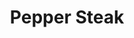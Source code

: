 ---
title: Pepper Steak
description:
tags: family entree
source: Barbara Rearden
yield: 
ingredients: 
- 1 1/2 lb round steak
- 1/2 cup onions
- 2 Tbs butter
- 2 cups water
- 1 beef bouillon cube
- 1/4 cup soy sauce
- 1 tbs corn starch
- 2 med green peppers
instructions: 
- Slice steak in small strips
- Brown in skillet with onion and butter
- Add beef bouillon cube, soy sauce, corn starch, and green peppers
- Cook until tender
- Bake in over at 350F until it begins to thicken
---